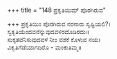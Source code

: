 +++
title = "148 ಪ್ರಕೃತಿಯಿಮ್ ಪೊರಗಿರುವ"

+++
ಪ್ರಕೃತಿಯಿಂ ಪೊರಗಿರುವ ನರನಾರು ಸೃಷ್ಟಿಯಲಿ?।  
ಸ್ವಕೃತಿಯೆಂದವನೆನ್ನುವುದವಳಿರದೊಡಿರದು॥  
ಸುಕೃತವೆನಿಸುವುದವಳ ನೀಂ ವಶಕೆ ಕೊಳುವ ನಯ।  
ವಿಕೃತಿಗೆಡೆಯಾಗದಿರೊ - ಮಂಕುತಿಮ್ಮ॥  
